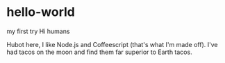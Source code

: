 # hello-world
my first try
Hi humans

Hubot here, I like Node.js and Coffeescript (that's what I'm made off).
I've had tacos on the moon and find them far superior to Earth tacos.
